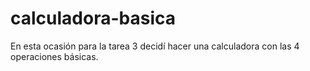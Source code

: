 # calculadora-basica
En esta ocasión para la tarea 3 decidí hacer una calculadora con las 4 operaciones básicas.
